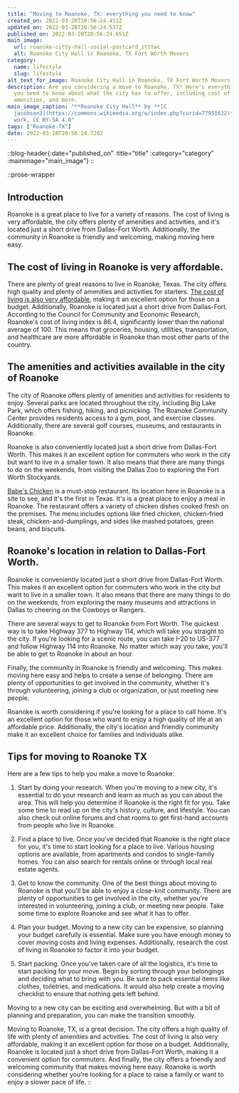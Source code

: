 ```yaml
---
title: "Moving to Roanoke, TX: everything you need to know"
created_on: 2022-03-28T20:56:24.451Z
updated_on: 2022-03-28T20:56:24.537Z
published_on: 2022-03-28T20:56:24.651Z
main_image:
  url: roanoke-citty-hall-social-postcard_ztttwc
  alt: Roanoke City Hall in Roanoke, TX Fort Worth Movers
category: 
  name: lifestyle
  slug: lifestyle
alt_text_for_image: Roanoke City Hall in Roanoke, TX Fort Worth Movers
description: Are you considering a move to Roanoke, TX? Here's everything
  you need to know about what the city has to offer, including cost of living,
  amenities, and more.
main_image_caption: "**Roanoke City Hall** by **[C
  jacobson3](https://commons.wikimedia.org/w/index.php?curid=77951622)** – Own
  work, CC BY-SA 4.0"
tags: ["Roanoke-TX"]
date: 2022-03-28T20:56:24.720Z
---
```

::blog-header{:date="published_on" :title="title" :category="category" :mainimage="main_image"}
::

::prose-wrapper
## Introduction

Roanoke is a great place to live for a variety of reasons. The cost of living is very affordable, the city offers plenty of amenities and activities, and it's located just a short drive from Dallas-Fort Worth. Additionally, the community in Roanoke is friendly and welcoming, making moving here easy.

## The cost of living in Roanoke is very affordable.

There are plenty of great reasons to live in Roanoke, Texas. The city offers high quality and plenty of amenities and activities for starters. [The cost of living is also very affordable](https://www.salary.com/research/cost-of-living/roanoke-tx), making it an excellent option for those on a budget. Additionally, Roanoke is located just a short drive from Dallas-Fort. According to the Council for Community and Economic Research, Roanoke's cost of living index is 86.4, significantly lower than the national average of 100. This means that groceries, housing, utilities, transportation, and healthcare are more affordable in Roanoke than most other parts of the country.

## The amenities and activities available in the city of Roanoke

The city of Roanoke offers plenty of amenities and activities for residents to enjoy. Several parks are located throughout the city, including Big Lake Park, which offers fishing, hiking, and picnicking. The Roanoke Community Center provides residents access to a gym, pool, and exercise classes. Additionally, there are several golf courses, museums, and restaurants in Roanoke.

Roanoke is also conveniently located just a short drive from Dallas-Fort Worth. This makes it an excellent option for commuters who work in the city but want to live in a smaller town. It also means that there are many things to do on the weekends, from visiting the Dallas Zoo to exploring the Fort Worth Stockyards.

[Babe's Chicken](https://www.babeschicken.com/our-kitchens/roanoke/) is a must-stop restaurant. Its location here in Roanoke is a site to see, and it's the first in Texas. It's is a great place to enjoy a meal in Roanoke. The restaurant offers a variety of chicken dishes cooked fresh on the premises. The menu includes options like fried chicken, chicken-fried steak, chicken-and-dumplings, and sides like mashed potatoes, green beans, and biscuits.

## Roanoke's location in relation to Dallas-Fort Worth.

Roanoke is conveniently located just a short drive from Dallas-Fort Worth. This makes it an excellent option for commuters who work in the city but want to live in a smaller town. It also means that there are many things to do on the weekends, from exploring the many museums and attractions in Dallas to cheering on the Cowboys or Rangers.

There are several ways to get to Roanoke from Fort Worth. The quickest way is to take Highway 377 to Highway 114, which will take you straight to the city. If you're looking for a scenic route, you can take I-20 to US-377 and follow Highway 114 into Roanoke. No matter which way you take, you'll be able to get to Roanoke in about an hour.

Finally, the community in Roanoke is friendly and welcoming. This makes moving here easy and helps to create a sense of belonging. There are plenty of opportunities to get involved in the community, whether it's through volunteering, joining a club or organization, or just meeting new people.

Roanoke is worth considering if you're looking for a place to call home. It's an excellent option for those who want to enjoy a high quality of life at an affordable price. Additionally, the city's location and friendly community make it an excellent choice for families and individuals alike.

## Tips for moving to Roanoke TX

Here are a few tips to help you make a move to Roanoke:

1. Start by doing your research. When you're moving to a new city, it's essential to do your research and learn as much as you can about the area. This will help you determine if Roanoke is the right fit for you. Take some time to read up on the city's history, culture, and lifestyle. You can also check out online forums and chat rooms to get first-hand accounts from people who live in Roanoke.

2. Find a place to live. Once you've decided that Roanoke is the right place for you, it's time to start looking for a place to live. Various housing options are available, from apartments and condos to single-family homes. You can also search for rentals online or through local real estate agents.

3. Get to know the community. One of the best things about moving to Roanoke is that you'll be able to enjoy a close-knit community. There are plenty of opportunities to get involved in the city, whether you're interested in volunteering, joining a club, or meeting new people. Take some time to explore Roanoke and see what it has to offer.

4. Plan your budget. Moving to a new city can be expensive, so planning your budget carefully is essential. Make sure you have enough money to cover moving costs and living expenses. Additionally, research the cost of living in Roanoke to factor it into your budget.

5. Start packing. Once you've taken care of all the logistics, it's time to start packing for your move. Begin by sorting through your belongings and deciding what to bring with you. Be sure to pack essential items like clothes, toiletries, and medications. It would also help create a moving checklist to ensure that nothing gets left behind.

Moving to a new city can be exciting and overwhelming. But with a bit of planning and preparation, you can make the transition smoothly.

Moving to Roanoke, TX, is a great decision. The city offers a high quality of life with plenty of amenities and activities. The cost of living is also very affordable, making it an excellent option for those on a budget. Additionally, Roanoke is located just a short drive from Dallas-Fort Worth, making it a convenient option for commuters. And finally, the city offers a friendly and welcoming community that makes moving here easy. Roanoke is worth considering whether you're looking for a place to raise a family or want to enjoy a slower pace of life.
::